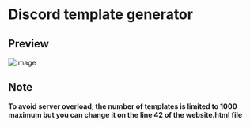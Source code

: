 # Discord template generator 

## Preview 
![image](https://user-images.githubusercontent.com/88579983/221370149-c4953af1-9a4c-4c36-ad98-5cb2809e1b0a.png)

## Note 
**To avoid server overload, the number of templates is limited to 1000 maximum but you can change it on the line 42 of the website.html file** 

